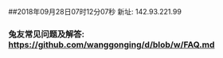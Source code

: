 ##2018年09月28日07时12分07秒 新址: 142.93.221.99
### 兔友常见问题及解答: https://github.com/wanggonging/d/blob/w/FAQ.md
